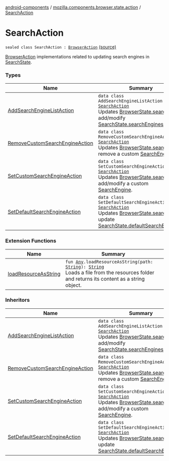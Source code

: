 [android-components](../../index.md) / [mozilla.components.browser.state.action](../index.md) / [SearchAction](./index.md)

# SearchAction

`sealed class SearchAction : `[`BrowserAction`](../-browser-action.md) [(source)](https://github.com/mozilla-mobile/android-components/blob/master/components/browser/state/src/main/java/mozilla/components/browser/state/action/BrowserAction.kt#L623)

[BrowserAction](../-browser-action.md) implementations related to updating search engines in [SearchState](../../mozilla.components.browser.state.state/-search-state/index.md).

### Types

| Name | Summary |
|---|---|
| [AddSearchEngineListAction](-add-search-engine-list-action/index.md) | `data class AddSearchEngineListAction : `[`SearchAction`](./index.md)<br>Updates [BrowserState.search](../../mozilla.components.browser.state.state/-browser-state/search.md) to add/modify [SearchState.searchEngines](../../mozilla.components.browser.state.state/-search-state/search-engines.md). |
| [RemoveCustomSearchEngineAction](-remove-custom-search-engine-action/index.md) | `data class RemoveCustomSearchEngineAction : `[`SearchAction`](./index.md)<br>Updates [BrowserState.search](../../mozilla.components.browser.state.state/-browser-state/search.md) to remove a custom [SearchEngine](../../mozilla.components.browser.state.search/-search-engine/index.md). |
| [SetCustomSearchEngineAction](-set-custom-search-engine-action/index.md) | `data class SetCustomSearchEngineAction : `[`SearchAction`](./index.md)<br>Updates [BrowserState.search](../../mozilla.components.browser.state.state/-browser-state/search.md) to add/modify a custom [SearchEngine](../../mozilla.components.browser.state.search/-search-engine/index.md). |
| [SetDefaultSearchEngineAction](-set-default-search-engine-action/index.md) | `data class SetDefaultSearchEngineAction : `[`SearchAction`](./index.md)<br>Updates [BrowserState.search](../../mozilla.components.browser.state.state/-browser-state/search.md) to update [SearchState.defaultSearchEngineId](../../mozilla.components.browser.state.state/-search-state/default-search-engine-id.md). |

### Extension Functions

| Name | Summary |
|---|---|
| [loadResourceAsString](../../mozilla.components.support.test.file/kotlin.-any/load-resource-as-string.md) | `fun `[`Any`](https://kotlinlang.org/api/latest/jvm/stdlib/kotlin/-any/index.html)`.loadResourceAsString(path: `[`String`](https://kotlinlang.org/api/latest/jvm/stdlib/kotlin/-string/index.html)`): `[`String`](https://kotlinlang.org/api/latest/jvm/stdlib/kotlin/-string/index.html)<br>Loads a file from the resources folder and returns its content as a string object. |

### Inheritors

| Name | Summary |
|---|---|
| [AddSearchEngineListAction](-add-search-engine-list-action/index.md) | `data class AddSearchEngineListAction : `[`SearchAction`](./index.md)<br>Updates [BrowserState.search](../../mozilla.components.browser.state.state/-browser-state/search.md) to add/modify [SearchState.searchEngines](../../mozilla.components.browser.state.state/-search-state/search-engines.md). |
| [RemoveCustomSearchEngineAction](-remove-custom-search-engine-action/index.md) | `data class RemoveCustomSearchEngineAction : `[`SearchAction`](./index.md)<br>Updates [BrowserState.search](../../mozilla.components.browser.state.state/-browser-state/search.md) to remove a custom [SearchEngine](../../mozilla.components.browser.state.search/-search-engine/index.md). |
| [SetCustomSearchEngineAction](-set-custom-search-engine-action/index.md) | `data class SetCustomSearchEngineAction : `[`SearchAction`](./index.md)<br>Updates [BrowserState.search](../../mozilla.components.browser.state.state/-browser-state/search.md) to add/modify a custom [SearchEngine](../../mozilla.components.browser.state.search/-search-engine/index.md). |
| [SetDefaultSearchEngineAction](-set-default-search-engine-action/index.md) | `data class SetDefaultSearchEngineAction : `[`SearchAction`](./index.md)<br>Updates [BrowserState.search](../../mozilla.components.browser.state.state/-browser-state/search.md) to update [SearchState.defaultSearchEngineId](../../mozilla.components.browser.state.state/-search-state/default-search-engine-id.md). |
